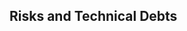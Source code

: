 ## Risks and Technical Debts

<!-- Список идентифицированных технических рисков или описание технического долга, упорядоченных по приоритету -->